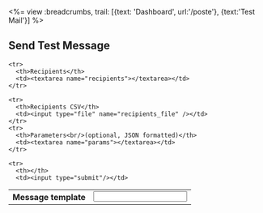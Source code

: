 <%= view :breadcrumbs, trail: [{text: 'Dashboard', url:'/poste'}, {text:'Test Mail'}] %>

## Send Test Message

<form action="/v2/poste/send-message" method="post" enctype="multipart/form-data">
  <table>
    <tr>
      <th>Message template</th>
      <td><input name="template" type="text"/></td>
    </tr>
    
    <tr>
      <th>Recipients</th>
      <td><textarea name="recipients"></textarea></td>
    </tr>

    <tr>
      <th>Recipients CSV</th>
      <td><input type="file" name="recipients_file" /></td>
    </tr>
    <tr>
      <th>Parameters<br/>(optional, JSON formatted)</th>
      <td><textarea name="params"></textarea></td>
    </tr>

    <tr>
      <th></th>
      <td><input type="submit"/></td>
  <table>
</form>
